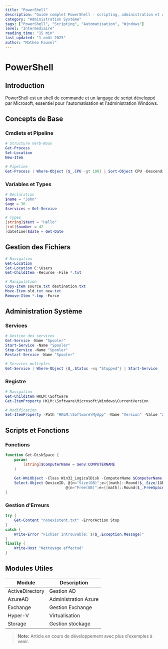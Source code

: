 ```yaml
---
title: "PowerShell"
description: "Guide complet PowerShell - scripting, administration et automatisation"
category: "Administration Système"
tags: ["PowerShell", "Scripting", "Automatisation", "Windows"]
level: "Intermédiaire"
reading_time: "15 min"
last_updated: "1 août 2025"
author: "Mathéo Fauvel"
---
```


# PowerShell

## Introduction

PowerShell est un shell de commande et un langage de script développé par Microsoft, essentiel pour l'automatisation et l'administration Windows.

## Concepts de Base

### Cmdlets et Pipeline

```powershell
# Structure Verb-Noun
Get-Process
Set-Location
New-Item

# Pipeline
Get-Process | Where-Object {$_.CPU -gt 100} | Sort-Object CPU -Descending
```

### Variables et Types

```powershell
# Déclaration
$name = "John"
$age = 30
$services = Get-Service

# Types
[string]$text = "Hello"
[int]$number = 42
[datetime]$date = Get-Date
```

## Gestion des Fichiers

```powershell
# Navigation
Get-Location
Set-Location C:\Users
Get-ChildItem -Recurse -File *.txt

# Manipulation
Copy-Item source.txt destination.txt
Move-Item old.txt new.txt
Remove-Item *.tmp -Force
```

## Administration Système

### Services

```powershell
# Gestion des services
Get-Service -Name "Spooler"
Start-Service -Name "Spooler"
Stop-Service -Name "Spooler"
Restart-Service -Name "Spooler"

# Services multiples
Get-Service | Where-Object {$_.Status -eq "Stopped"} | Start-Service
```

### Registre

```powershell
# Navigation
Get-ChildItem HKLM:\Software
Get-ItemProperty HKLM:\Software\Microsoft\Windows\CurrentVersion

# Modification
Set-ItemProperty -Path "HKLM:\Software\MyApp" -Name "Version" -Value "2.0"
```

## Scripts et Fonctions

### Fonctions

```powershell
function Get-DiskSpace {
    param(
        [string]$ComputerName = $env:COMPUTERNAME
    )
    
    Get-WmiObject -Class Win32_LogicalDisk -ComputerName $ComputerName |
    Select-Object DeviceID, @{n="Size(GB)";e={[math]::Round($_.Size/1GB,2)}}, 
                           @{n="Free(GB)";e={[math]::Round($_.FreeSpace/1GB,2)}}
}
```

### Gestion d'Erreurs

```powershell
try {
    Get-Content "nonexistent.txt" -ErrorAction Stop
}
catch {
    Write-Error "Fichier introuvable: $($_.Exception.Message)"
}
finally {
    Write-Host "Nettoyage effectué"
}
```

## Modules Utiles

| Module | Description |
|--------|-------------|
| ActiveDirectory | Gestion AD |
| AzureAD | Administration Azure |
| Exchange | Gestion Exchange |
| Hyper-V | Virtualisation |
| Storage | Gestion stockage |

> **Note:** Article en cours de développement avec plus d'exemples à venir. 